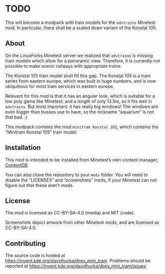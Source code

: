 <!--
SPDX-FileCopyrightText: 2022 David Hurka <doxydoxy@mailbox.org>

SPDX-License-Identifier: MIT
-->

# TODO

This will become a modpack with train models for the `advtrains` Minetest mod.
In particular, there shall be a scaled down variant of the Konstal 105.

## About

On the LinuxForks Minetest server we realized that `advtrains` is missing train models which allow for a panoramic view.
Therefore, it is currently not possible to make scenic railways with appropriate trains.

The Konstal 105 train model shall fill this gap.
The Konstal 105 is a tram series from eastern europe, which was built in huge numbers, and is now ubiquitious for most tram services in eastern europe.

Relevant for this mod is that it has an angular look, which is suitable for a low poly game like Minetest; and a length of only 13.5m, so it fits well in `advtrains`.
But most important: it has really big windows!
The windows are even bigger than busses use to have, so the nickname “aquarium” is not that bad. ;)

This modpack contains the mod `minitram_konstal_105`, which contains the “Minitram Konstal 105” train model.

## Installation

This mod is intended to be installed from Minetest’s own content manager, [ContentDB](https://content.minetest.net/doxygen_spammer/doxy_mini_tram).

You can also clone the repository to your `mods` folder.
You will need to disable the “LICENSES” and “screenshots” mods, if your Minetest can not figure out that these aren’t mods.

## License

The mod is licensed as CC-BY-SA-4.0 (media) and MIT (code).

Screenshots depict artwork from other Minetest mods, and are licensed as CC-BY-SA-4.0.

## Contributing

The source code is hosted at <https://invent.kde.org/davidhurka/doxy_mini_tram>.
Problems should be reported at <https://invent.kde.org/davidhurka/doxy_mini_tram/issues>.
